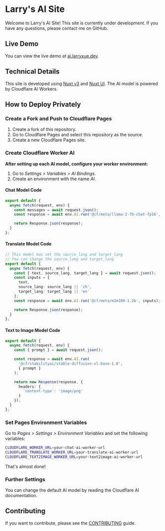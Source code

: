 # Larry's AI Site

Welcome to Larry's AI Site! This site is currently under development. If you have any questions, please contact me on GitHub.

## Live Demo

You can view the live demo at [ai.larryxue.dev](https://ai.larryxue.dev/).

## Technical Details

This site is developed using [Nuxt v3](https://nuxt.com/) and [Nuxt UI](https://ui.nuxt.com). The AI model is powered by Cloudflare AI Workers.

## How to Deploy Privately

### Create a Fork and Push to Cloudflare Pages

1. Create a fork of this repository.
2. Go to Cloudflare Pages and select this repository as the source.
3. Create a new Cloudflare Pages site.

### Create Cloudflare Worker AI

**After setting up each AI model, configure your worker environment:**
1. Go to *Settings > Variables > AI Bindings*.
2. Create an environment with the name *AI*.

#### Chat Model Code

```ts
export default {
  async fetch(request, env) {
    const messages = await request.json();
    const response = await env.AI.run('@cf/meta/llama-2-7b-chat-fp16', { messages });

    return Response.json(response);
  }
};
```

#### Translate Model Code

```ts
// This model has set the source_lang and target_lang
// You can change the source_lang and target_lang
export default {
  async fetch(request, env) {
    const { text, source_lang, target_lang } = await request.json();
    const inputs = {
      text,
      source_lang: source_lang || 'zh',
      target_lang: target_lang || 'en'
    };
    const response = await env.AI.run('@cf/meta/m2m100-1.2b', inputs);

    return Response.json(response);
  }
};
```

#### Text to Image Model Code

```ts
export default {
  async fetch(request, env) {
    const { prompt } = await request.json();

    const response = await env.AI.run(
      '@cf/stabilityai/stable-diffusion-xl-base-1.0',
      { prompt }
    );

    return new Response(response, {
      headers: {
        'content-type': 'image/png'
      }
    });
  }
};
```

### Set Pages Environment Variables

Go to *Pages > Settings > Environment Variables* and set the following variables:

```bash
CLOUDFLARE_WORKER_URL=your-chat-ai-worker-url
CLOUDFLARE_TRANSLATE_WORKER_URL=your-translate-ai-worker-url
CLOUDFLARE_TEXT2IMAGE_WORKER_URL=your-text2image-ai-worker-url
```

That's almost done!

### Further Settings

You can change the default AI model by reading the Cloudflare AI documentation.

## Contributing

If you want to contribute, please see the [CONTRIBUTING](CONTRIBUTING.md) guide.